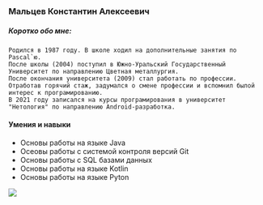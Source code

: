 ### Мальцев Константин Алексеевич

##### Коротко обо мне:
    Родился в 1987 году. В школе ходил на дополнительные занятия по Pascal`ю. 
    После школы (2004) поступил в Южно-Уральский Государственный Университет по направлению Цветная металлургия. 
    После окончания университета (2009) стал работать по профессии. 
    Отработав горячий стаж, задумался о смене профессии и вспомнил былой интерес к програмированию.
    В 2021 году записался на курсы програмирования в университет "Нетология" по направлению Android-разработка.

#### Умения и навыки
* Основы работы на языке Java
* Осеовы работы с системой контроля версий Git
* Основы работы с SQL базами данных
* Основы работы на языке Kotlin
* Основы работы на языке Pyton

![](file:///C:/Users/Maltk/Desktop/Resume/img/IMG_20201230_165700_740.jpg)
